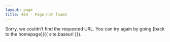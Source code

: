 ```yaml
---
layout: page
title: 404 - Page not found
---
```

Sorry, we couldn’t find the requested URL. You can try again by going [back to the homepage]({{ site.baseurl }}).
